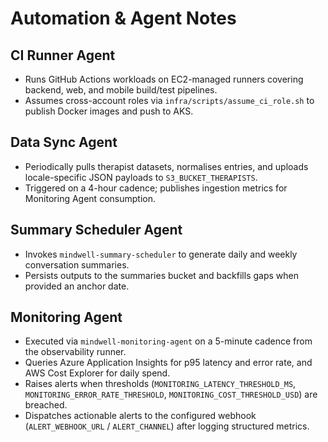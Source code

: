 # Automation & Agent Notes

## CI Runner Agent
- Runs GitHub Actions workloads on EC2-managed runners covering backend, web, and mobile build/test pipelines.
- Assumes cross-account roles via `infra/scripts/assume_ci_role.sh` to publish Docker images and push to AKS.

## Data Sync Agent
- Periodically pulls therapist datasets, normalises entries, and uploads locale-specific JSON payloads to `S3_BUCKET_THERAPISTS`.
- Triggered on a 4-hour cadence; publishes ingestion metrics for Monitoring Agent consumption.

## Summary Scheduler Agent
- Invokes `mindwell-summary-scheduler` to generate daily and weekly conversation summaries.
- Persists outputs to the summaries bucket and backfills gaps when provided an anchor date.

## Monitoring Agent
- Executed via `mindwell-monitoring-agent` on a 5-minute cadence from the observability runner.
- Queries Azure Application Insights for p95 latency and error rate, and AWS Cost Explorer for daily spend.
- Raises alerts when thresholds (`MONITORING_LATENCY_THRESHOLD_MS`, `MONITORING_ERROR_RATE_THRESHOLD`, `MONITORING_COST_THRESHOLD_USD`) are breached.
- Dispatches actionable alerts to the configured webhook (`ALERT_WEBHOOK_URL` / `ALERT_CHANNEL`) after logging structured metrics.
